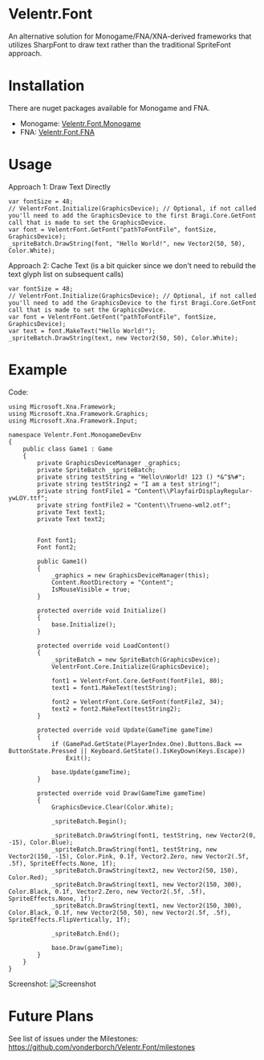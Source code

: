 # Velentr.Font
An alternative solution for Monogame/FNA/XNA-derived frameworks that utilizes SharpFont to draw text rather than the traditional SpriteFont approach.

# Installation
There are nuget packages available for Monogame and FNA.
- Monogame: [Velentr.Font.Monogame](https://www.nuget.org/packages/Velentr.Font.Monogame/)
- FNA: [Velentr.Font.FNA](https://www.nuget.org/packages/Velentr.Font.FNA/)

# Usage
Approach 1: Draw Text Directly
```
var fontSize = 48;
// VelentrFont.Initialize(GraphicsDevice); // Optional, if not called you'll need to add the GraphicsDevice to the first Bragi.Core.GetFont call that is made to set the GraphicsDevice.
var font = VelentrFont.GetFont("pathToFontFile", fontSize, GraphicsDevice);
_spriteBatch.DrawString(font, "Hello World!", new Vector2(50, 50), Color.White);
```

Approach 2: Cache Text (is a bit quicker since we don't need to rebuild the text glyph list on subsequent calls)
```
var fontSize = 48;
// VelentrFont.Initialize(GraphicsDevice); // Optional, if not called you'll need to add the GraphicsDevice to the first Bragi.Core.GetFont call that is made to set the GraphicsDevice.
var font = VelentrFont.GetFont("pathToFontFile", fontSize, GraphicsDevice);
var text = font.MakeText("Hello World!");
_spriteBatch.DrawString(text, new Vector2(50, 50), Color.White);

```

# Example
Code:
```
using Microsoft.Xna.Framework;
using Microsoft.Xna.Framework.Graphics;
using Microsoft.Xna.Framework.Input;

namespace Velentr.Font.MonogameDevEnv
{
    public class Game1 : Game
    {
        private GraphicsDeviceManager _graphics;
        private SpriteBatch _spriteBatch;
        private string testString = "Hello\nWorld! 123 () *&^$%#";
        private string testString2 = "I am a test string!";
        private string fontFile1 = "Content\\PlayfairDisplayRegular-ywLOY.ttf";
        private string fontFile2 = "Content\\Trueno-wml2.otf";
        private Text text1;
        private Text text2;


        Font font1;
        Font font2;

        public Game1()
        {
            _graphics = new GraphicsDeviceManager(this);
            Content.RootDirectory = "Content";
            IsMouseVisible = true;
        }

        protected override void Initialize()
        {
            base.Initialize();
        }

        protected override void LoadContent()
        {
            _spriteBatch = new SpriteBatch(GraphicsDevice);
            VelentrFont.Core.Initialize(GraphicsDevice);

            font1 = VelentrFont.Core.GetFont(fontFile1, 80);
            text1 = font1.MakeText(testString);

            font2 = VelentrFont.Core.GetFont(fontFile2, 34);
            text2 = font2.MakeText(testString2);
        }

        protected override void Update(GameTime gameTime)
        {
            if (GamePad.GetState(PlayerIndex.One).Buttons.Back == ButtonState.Pressed || Keyboard.GetState().IsKeyDown(Keys.Escape))
                Exit();

            base.Update(gameTime);
        }

        protected override void Draw(GameTime gameTime)
        {
            GraphicsDevice.Clear(Color.White);

            _spriteBatch.Begin();

            _spriteBatch.DrawString(font1, testString, new Vector2(0, -15), Color.Blue);
            _spriteBatch.DrawString(font1, testString, new Vector2(150, -15), Color.Pink, 0.1f, Vector2.Zero, new Vector2(.5f, .5f), SpriteEffects.None, 1f);
            _spriteBatch.DrawString(text2, new Vector2(50, 150), Color.Red);
            _spriteBatch.DrawString(text1, new Vector2(150, 300), Color.Black, 0.1f, Vector2.Zero, new Vector2(.5f, .5f), SpriteEffects.None, 1f);
            _spriteBatch.DrawString(text1, new Vector2(150, 300), Color.Black, 0.1f, new Vector2(50, 50), new Vector2(.5f, .5f), SpriteEffects.FlipVertically, 1f);

            _spriteBatch.End();

            base.Draw(gameTime);
        }
    }
}

```

Screenshot:
![Screenshot](https://github.com/vonderborch/Velentr.Font/blob/main/Example.PNG?raw=true)


# Future Plans
See list of issues under the Milestones: https://github.com/vonderborch/Velentr.Font/milestones
